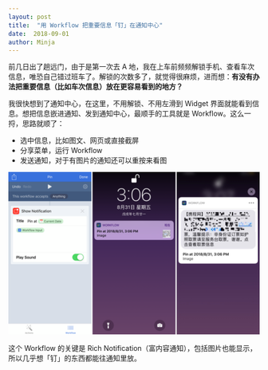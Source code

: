 ```yaml
---
layout: post
title:  "用 Workflow 把重要信息「钉」在通知中心"
date:  2018-09-01
author: Minja
---
```


前几日出了趟远门，由于是第一次去 A 地，我在上车前频频解锁手机、查看车次信息，唯恐自己错过班车了。解锁的次数多了，就觉得很麻烦，进而想：**有没有办法把重要信息（比如车次信息）放在更容易看到的地方？**

我很快想到了通知中心，在这里，不用解锁、不用左滑到 Widget 界面就能看到信息。想把信息嵌进通知、发到通知中心，最顺手的工具就是 Workflow。这么一捋，思路就顺了：

- 选中信息，比如图文、网页或直接截屏
- 分享菜单，运行 Workflow
- 发送通知，对于有图片的通知还可以重按来看图

![title](https://raw.githubusercontent.com/BlackwinMin/blackwinmin.github.io/master/lib/2018-09-01-用-Workflow-把重要信息「钉」在通知中心/2018-09-01-Image-3.PNG)

这个 Workflow 的关键是 Rich Notification（富内容通知），包括图片也能显示，所以几乎想「钉」的东西都能往通知里放。
